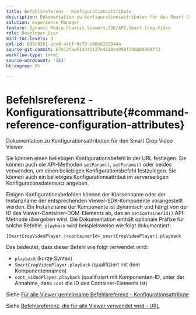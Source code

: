 ```yaml
---
title: Befehlsreferenz - Konfigurationsattribute
description: Dokumentation zu Konfigurationsattributen für den Smart Crop Video Viewer.
solution: Experience Manager
feature: Dynamic Media Classic,Viewers,SDK/API,Smart Crop,Video
role: Developer,User
mini-toc-levels: 3
exl-id: 698c03b1-bec0-44bf-9c79-c66e0192344a
source-git-commit: 67e12fae514341137e4218ea950f34da0d9997f3
workflow-type: tm+mt
source-wordcount: '163'
ht-degree: 0%

---
```



# Befehlsreferenz - Konfigurationsattribute{#command-reference-configuration-attributes}

Dokumentation zu Konfigurationsattributen für den Smart Crop Video Viewer.

Sie können einen beliebigen Konfigurationsbefehl in der URL festlegen. Sie können auch die API-Methoden `setParam()`, `setParams()` oder beides verwenden, um einen beliebigen Konfigurationsbefehl festzulegen. Sie können auch ein beliebiges Konfigurationsattribut im serverseitigen Konfigurationsdatensatz angeben.

Einigen Konfigurationsbefehlen können der Klassenname oder der Instanzname der entsprechenden Viewer-SDK-Komponente vorangestellt werden. Ein Instanzname der Komponente ist dynamisch und hängt von der ID des Viewer-Container-DOM-Elements ab, das an `setContainerId()` API-Methode übergeben wird. Die Dokumentation enthält optionale Präfixe für solche Befehle. `playback` wird beispielsweise wie folgt dokumentiert:

```
[SmartCropVideoPlayer.|<containerId>_smartCropVideoPlayer].playback
```

Das bedeutet, dass dieser Befehl wie folgt verwendet wird:

* `playback` (kurze Syntax)
* `SmartCropVideoPlayer.playback` (qualifiziert mit dem Komponentennamen)
* `cont_videoPlayer.playback` (qualifiziert mit Komponenten-ID, unter der Annahme, dass `cont` die ID des Container-Elements ist)

Siehe [Für alle Viewer gemeinsame Befehlsreferenz - Konfigurationsattribute](../../../r-html5-viewer-20-cmdref-configattrib/r-html5-viewer-20-cmdref-configattrib.md#concept-850e0f2c49b949deb7cfbfd330d329bd)

Siehe [Befehlsreferenz, die für alle Viewer verwendet wird - URL](../../../c-html5-viewer-20-cmdref-url/c-html5-viewer-20-cmdref-url.md#concept-9b337f349b7b406b8c33c7ee96b3e226)
